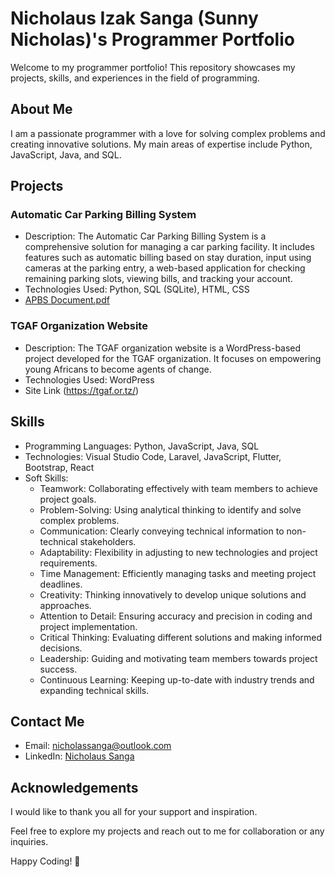 # Nicholaus Izak Sanga (Sunny Nicholas)'s Programmer Portfolio

Welcome to my programmer portfolio! This repository showcases my projects, skills, and experiences in the field of programming.

## About Me

I am a passionate programmer with a love for solving complex problems and creating innovative solutions. My main areas of expertise include Python, JavaScript, Java, and SQL.

## Projects

### Automatic Car Parking Billing System
- Description:  The Automatic Car Parking Billing System is a comprehensive solution for managing a car parking facility.
                It includes features such as automatic billing based on stay duration, input using cameras at the parking entry, a web-based application for checking remaining parking slots, viewing bills, and tracking your account.
- Technologies Used: Python, SQL (SQLite), HTML, CSS
- [APBS Document.pdf](https://github.com/SunnyNicholas/APPS/blob/8b38384cd55093e7e82098fcac48df7c5cee4194/APBS%20Document.pdf)

### TGAF Organization Website
- Description: The TGAF organization website is a WordPress-based project developed for the TGAF organization. It focuses on empowering young Africans to become agents of change.
- Technologies Used: WordPress
- Site Link (https://tgaf.or.tz/)

## Skills

- Programming Languages: Python, JavaScript, Java, SQL
- Technologies: Visual Studio Code, Laravel, JavaScript, Flutter, Bootstrap, React
- Soft Skills:
    - Teamwork: Collaborating effectively with team members to achieve project goals.
    - Problem-Solving: Using analytical thinking to identify and solve complex problems.
    - Communication: Clearly conveying technical information to non-technical stakeholders.
    - Adaptability: Flexibility in adjusting to new technologies and project requirements.
    - Time Management: Efficiently managing tasks and meeting project deadlines.
    - Creativity: Thinking innovatively to develop unique solutions and approaches.
    - Attention to Detail: Ensuring accuracy and precision in coding and project implementation.
    - Critical Thinking: Evaluating different solutions and making informed decisions.
    - Leadership: Guiding and motivating team members towards project success.
    - Continuous Learning: Keeping up-to-date with industry trends and expanding technical skills.

## Contact Me

- Email: [nicholassanga@outlook.com](mailto:nicholassanga@outlook.com)
- LinkedIn: [Nicholaus Sanga](https://www.linkedin.com/in/nicholaus-sanga-283588204/)

## Acknowledgements

I would like to thank you all for your support and inspiration.

Feel free to explore my projects and reach out to me for collaboration or any inquiries.

Happy Coding! 🚀
